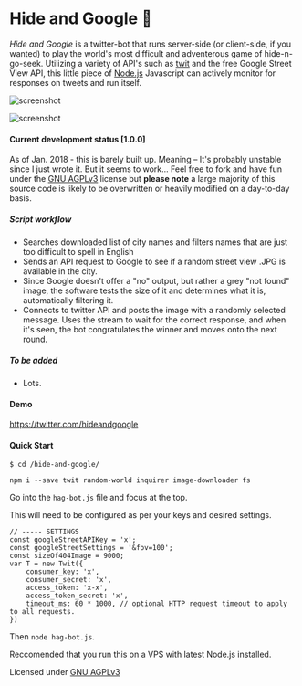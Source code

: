 # Hide and Google 🤖
*Hide and Google* is a twitter-bot that runs server-side (or client-side, if you wanted) to play the world's most difficult and adventerous game of hide-n-go-seek. Utilizing a variety of API's such as [twit](https://github.com/ttezel/twit) and the free Google Street View API, this little piece of [Node.js](nodejs.org) Javascript can actively monitor for responses on tweets and run itself.

![screenshot](https://i.imgur.com/EiiYCkp.png)

![screenshot](https://i.imgur.com/VB12xxm.png)

#### Current development status [1.0.0]
As of Jan. 2018 - this is barely built up. Meaning – It's probably unstable since I just wrote it. But it seems to work... Feel free to fork and have fun under the [GNU AGPLv3](https://www.gnu.org/licenses/agpl-3.0.en.html) license but **please note** a large majority of this source code is likely to be overwritten or heavily modified on a day-to-day basis.

##### Script workflow

  - Searches downloaded list of city names and filters names that are just too difficult to spell in English
  - Sends an API request to Google to see if a random street view .JPG is available in the city.
  - Since Google doesn't offer a "no" output, but rather a grey "not found" image, the software tests the size of it and determines what it is, automatically filtering it.
  - Connects to twitter API and posts the image with a randomly selected message. Uses the stream to wait for the correct response, and when it's seen, the bot congratulates the winner and moves onto the next round.

##### To be added
- Lots.


#### Demo
https://twitter.com/hideandgoogle


#### Quick Start

`$ cd /hide-and-google/`

`npm i --save twit random-world inquirer image-downloader fs`

Go into the `hag-bot.js` file and focus at the top.

This will need to be configured as per your keys and desired settings.

```
// ----- SETTINGS
const googleStreetAPIKey = 'x';
const googleStreetSettings = '&fov=100';
const sizeOf404Image = 9000;
var T = new Twit({
    consumer_key: 'x',
    consumer_secret: 'x',
    access_token: 'x-x',
    access_token_secret: 'x',
    timeout_ms: 60 * 1000, // optional HTTP request timeout to apply to all requests.
})
```

Then `node hag-bot.js`.

Reccomended that you run this on a VPS with latest Node.js installed.

Licensed under [GNU AGPLv3](https://www.gnu.org/licenses/agpl-3.0.en.html)
